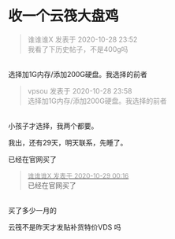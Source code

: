 # 收一个云筏大盘鸡


<div class="quote"><blockquote><font color="#999999">谁谁谁X 发表于 2020-10-28 23:52</font><br />
<font color="#999999">我看了下历史帖子，不是400g吗</font></blockquote></div><br />
选择加1G内存/添加200G硬盘。我选择的前者

<div class="quote"><blockquote><font color="#999999">vpsou 发表于 2020-10-28 23:58</font><br />
<font color="#999999">选择加1G内存/添加200G硬盘。我选择的前者</font></blockquote></div><br />
小孩子才选择，我两个都要。

我出，还有29天，明天联系，先睡了。

已经在官网买了

<div class="quote"><blockquote><font size="2"><a href="https://www.hostloc.com/forum.php?mod=redirect&amp;goto=findpost&amp;pid=9367061&amp;ptid=759617" target="_blank"><font color="#999999">谁谁谁X 发表于 2020-10-29 00:16</font></a></font><br />
已经在官网买了</blockquote></div><br />
买了多少一月的

云筏不是昨天才发贴补货特价VDS 吗
